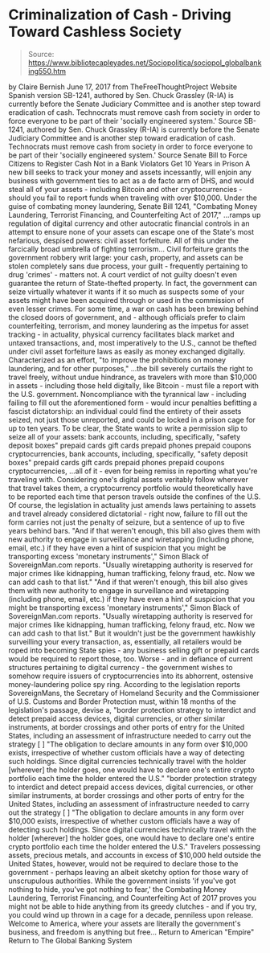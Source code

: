 # Criminalization of Cash - Driving Toward Cashless Society

> Source: https://www.bibliotecapleyades.net/Sociopolitica/sociopol_globalbanking550.htm

by Claire Bernish June 17, 2017
from TheFreeThoughtProject Website
Spanish version
SB-1241, authored by Sen. Chuck Grassley (R-IA) is currently before the Senate Judiciary Committee and is another step toward eradication of cash. Technocrats must remove cash from society in order to force everyone to be part of their 'socially engineered system.' Source
SB-1241, authored by Sen. Chuck Grassley (R-IA) is currently before the Senate Judiciary Committee and is another step toward eradication of cash.
Technocrats must remove cash from society in order to force everyone to be part of their 'socially engineered system.'
Source
Senate Bill to Force Citizens to Register Cash Not in a Bank
Violators Get 10 Years in Prison
A new bill seeks to track your money and assets incessantly, will enjoin any business with government ties to act as a de facto arm of DHS, and would steal all of your assets - including Bitcoin and other cryptocurrencies - should you fail to report funds when traveling with over $10,000.
Under the guise of combating money laundering, Senate Bill 1241,
"Combating Money Laundering, Terrorist Financing, and Counterfeiting Act of 2017,"
...ramps up regulation of digital currency and other autocratic financial controls in an attempt to ensure none of your assets can escape one of the State's most nefarious, despised powers: civil asset forfeiture.
All of this under the farcically broad umbrella of fighting terrorism...
Civil forfeiture grants the government robbery writ large:
your cash, property, and assets can be stolen completely sans due process, your guilt - frequently pertaining to drug 'crimes' - matters not.
A court verdict of not guilty doesn't even guarantee the return of State-thefted property.
In fact, the government can seize virtually whatever it wants if it so much as suspects some of your assets might have been acquired through or used in the commission of even lesser crimes.
For some time, a war on cash has been brewing behind the closed doors of government, and - although officials prefer to claim counterfeiting, terrorism, and money laundering as the impetus for asset tracking - in actuality, physical currency facilitates black market and untaxed transactions, and, most imperatively to the U.S., cannot be thefted under civil asset forfeiture laws as easily as money exchanged digitally.
Characterized as an effort,
"to improve the prohibitions on money laundering, and for other purposes,"
...the bill severely curtails the right to travel freely, without undue hindrance, as travelers with more than $10,000 in assets - including those held digitally, like Bitcoin - must file a report with the U.S. government.
Noncompliance with the tyrannical law - including failing to fill out the aforementioned form - would incur penalties befitting a fascist dictatorship:
an individual could find the entirety of their assets seized, not just those unreported, and could be locked in a prison cage for up to ten years.
To be clear, the State wants to write a permission slip to seize all of your assets:
bank accounts, including, specifically, "safety deposit boxes" prepaid cards gift cards prepaid phones prepaid coupons cryptocurrencies,
bank accounts, including, specifically, "safety deposit boxes"
prepaid cards
gift cards
prepaid phones
prepaid coupons
cryptocurrencies,
...all of it - even for being remiss in reporting what you're traveling with.
Considering one's digital assets veritably follow wherever that travel takes them, a cryptocurrency portfolio would theoretically have to be reported each time that person travels outside the confines of the U.S.
Of course, the legislation in actuality just amends laws pertaining to assets and travel already considered dictatorial - right now, failure to fill out the form carries not just the penalty of seizure, but a sentence of up to five years behind bars.
"And if that weren't enough, this bill also gives them with new authority to engage in surveillance and wiretapping (including phone, email, etc.) if they have even a hint of suspicion that you might be transporting excess 'monetary instruments'," Simon Black of SovereignMan.com reports. "Usually wiretapping authority is reserved for major crimes like kidnapping, human trafficking, felony fraud, etc. Now we can add cash to that list."
"And if that weren't enough, this bill also gives them with new authority to engage in surveillance and wiretapping (including phone, email, etc.) if they have even a hint of suspicion that you might be transporting excess 'monetary instruments'," Simon Black of SovereignMan.com reports.
"Usually wiretapping authority is reserved for major crimes like kidnapping, human trafficking, felony fraud, etc.
Now we can add cash to that list."
But it wouldn't just be the government hawkishly surveilling your every transaction, as, essentially, all retailers would be roped into becoming State spies - any business selling gift or prepaid cards would be required to report those, too.
Worse - and in defiance of current structures pertaining to digital currency - the government wishes to somehow require issuers of cryptocurrencies into its abhorrent, ostensive money-laundering police spy ring.
According to the legislation reports SovereignMans, the Secretary of Homeland Security and the Commissioner of U.S. Customs and Border Protection must, within 18 months of the legislation's passage, devise a,
"border protection strategy to interdict and detect prepaid access devices, digital currencies, or other similar instruments, at border crossings and other ports of entry for the United States, including an assessment of infrastructure needed to carry out the strategy [ ] "The obligation to declare amounts in any form over $10,000 exists, irrespective of whether custom officials have a way of detecting such holdings. Since digital currencies technically travel with the holder [wherever] the holder goes, one would have to declare one's entire crypto portfolio each time the holder entered the U.S."
"border protection strategy to interdict and detect prepaid access devices, digital currencies, or other similar instruments, at border crossings and other ports of entry for the United States, including an assessment of infrastructure needed to carry out the strategy
[ ]
"The obligation to declare amounts in any form over $10,000 exists, irrespective of whether custom officials have a way of detecting such holdings.
Since digital currencies technically travel with the holder [wherever] the holder goes, one would have to declare one's entire crypto portfolio each time the holder entered the U.S."
Travelers possessing assets, precious metals, and accounts in excess of $10,000 held outside the United States, however, would not be required to declare those to the government - perhaps leaving an albeit sketchy option for those wary of unscrupulous authorities.
While the government insists 'if you've got nothing to hide, you've got nothing to fear,' the Combating Money Laundering, Terrorist Financing, and Counterfeiting Act of 2017 proves you might not be able to hide anything from its greedy clutches - and if you try, you could wind up thrown in a cage for a decade, penniless upon release.
Welcome to America, where your assets are literally the government's business, and freedom is anything but free...
Return to American "Empire"
Return to The Global Banking System
